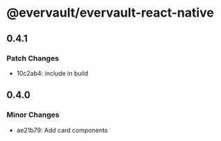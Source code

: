 # @evervault/evervault-react-native

## 0.4.1

### Patch Changes

- 10c2ab4: include in build

## 0.4.0

### Minor Changes

- ae21b79: Add card components
